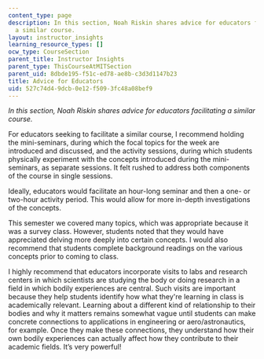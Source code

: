 ```yaml
---
content_type: page
description: In this section, Noah Riskin shares advice for educators facilitating
  a similar course.
layout: instructor_insights
learning_resource_types: []
ocw_type: CourseSection
parent_title: Instructor Insights
parent_type: ThisCourseAtMITSection
parent_uid: 8dbde195-f51c-ed78-ae8b-c3d3d1147b23
title: Advice for Educators
uid: 527c74d4-9dcb-0e12-f509-3fc48a08bef9
---
```


_In this section, Noah Riskin shares advice for educators facilitating a similar course._

For educators seeking to facilitate a similar course, I recommend holding the mini-seminars, during which the focal topics for the week are introduced and discussed, and the activity sessions, during which students physically experiment with the concepts introduced during the mini-seminars, as separate sessions. It felt rushed to address both components of the course in single sessions.

Ideally, educators would facilitate an hour-long seminar and then a one- or two-hour activity period. This would allow for more in-depth investigations of the concepts.

This semester we covered many topics, which was appropriate because it was a survey class. However, students noted that they would have appreciated delving more deeply into certain concepts. I would also recommend that students complete background readings on the various concepts prior to coming to class.

I highly recommend that educators incorporate visits to labs and research centers in which scientists are studying the body or doing research in a field in which bodily experiences are central. Such visits are important because they help students identify how what they're learning in class is academically relevant. Learning about a different kind of relationship to their bodies and why it matters remains somewhat vague until students can make concrete connections to applications in engineering or aero/astronautics, for example. Once they make these connections, they understand how their own bodily experiences can actually affect how they contribute to their academic fields. It’s very powerful!